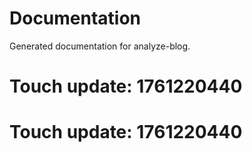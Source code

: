 # Documentation

Generated documentation for analyze-blog.

# Touch update: 1761220440

# Touch update: 1761220440
